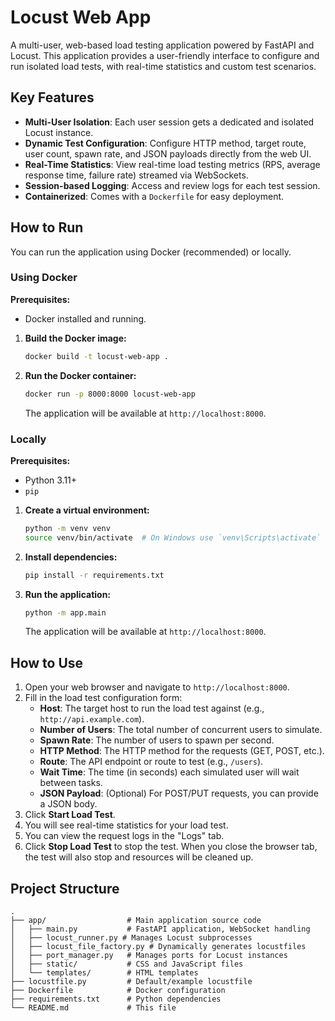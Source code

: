 # Locust Web App

A multi-user, web-based load testing application powered by FastAPI and Locust. This application provides a user-friendly interface to configure and run isolated load tests, with real-time statistics and custom test scenarios.

## Key Features

-   **Multi-User Isolation**: Each user session gets a dedicated and isolated Locust instance.
-   **Dynamic Test Configuration**: Configure HTTP method, target route, user count, spawn rate, and JSON payloads directly from the web UI.
-   **Real-Time Statistics**: View real-time load testing metrics (RPS, average response time, failure rate) streamed via WebSockets.
-   **Session-based Logging**: Access and review logs for each test session.
-   **Containerized**: Comes with a `Dockerfile` for easy deployment.

## How to Run

You can run the application using Docker (recommended) or locally.

### Using Docker

**Prerequisites:**
- Docker installed and running.

1.  **Build the Docker image:**
    ```sh
    docker build -t locust-web-app .
    ```

2.  **Run the Docker container:**
    ```sh
    docker run -p 8000:8000 locust-web-app
    ```
    The application will be available at `http://localhost:8000`.

### Locally

**Prerequisites:**
- Python 3.11+
- `pip`

1.  **Create a virtual environment:**
    ```sh
    python -m venv venv
    source venv/bin/activate  # On Windows use `venv\Scripts\activate`
    ```

2.  **Install dependencies:**
    ```sh
    pip install -r requirements.txt
    ```

3.  **Run the application:**
    ```sh
    python -m app.main
    ```
    The application will be available at `http://localhost:8000`.

## How to Use

1.  Open your web browser and navigate to `http://localhost:8000`.
2.  Fill in the load test configuration form:
    -   **Host**: The target host to run the load test against (e.g., `http://api.example.com`).
    -   **Number of Users**: The total number of concurrent users to simulate.
    -   **Spawn Rate**: The number of users to spawn per second.
    -   **HTTP Method**: The HTTP method for the requests (GET, POST, etc.).
    -   **Route**: The API endpoint or route to test (e.g., `/users`).
    -   **Wait Time**: The time (in seconds) each simulated user will wait between tasks.
    -   **JSON Payload**: (Optional) For POST/PUT requests, you can provide a JSON body.
3.  Click **Start Load Test**.
4.  You will see real-time statistics for your load test.
5.  You can view the request logs in the "Logs" tab.
6.  Click **Stop Load Test** to stop the test. When you close the browser tab, the test will also stop and resources will be cleaned up.

## Project Structure

```
.
├── app/                  # Main application source code
│   ├── main.py           # FastAPI application, WebSocket handling
│   ├── locust_runner.py # Manages Locust subprocesses
│   ├── locust_file_factory.py # Dynamically generates locustfiles
│   ├── port_manager.py   # Manages ports for Locust instances
│   ├── static/           # CSS and JavaScript files
│   └── templates/        # HTML templates
├── locustfile.py         # Default/example locustfile
├── Dockerfile            # Docker configuration
├── requirements.txt      # Python dependencies
└── README.md             # This file
```
